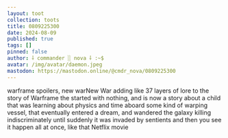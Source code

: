 ```yaml
---
layout: toot
collection: toots
title: 0809225300
date: 2024-08-09
published: true
tags: []
pinned: false
author: ⸸ commander ░ nova ⸸ :~$
avatar: /img/avatar/daemon.jpeg
mastodon: https://mastodon.online/@cmdr_nova/0809225300
---
```


warframe spoilers, new warNew War adding like 37 layers of lore to the story of Warframe the started with nothing, and is now a story about a child that was learning about physics and time aboard some kind of warping vessel, that eventually entered a dream, and wandered the galaxy killing indiscriminately until suddenly it was invaded by sentients and then you see it happen all at once, like that Netflix movie
